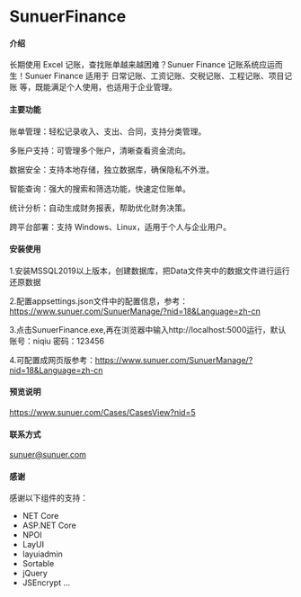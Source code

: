 # SunuerFinance

#### 介绍
长期使用 Excel 记账，查找账单越来越困难？Sunuer Finance 记账系统应运而生！Sunuer Finance 适用于 日常记账、工资记账、交税记账、工程记账、项目记账 等，既能满足个人使用，也适用于企业管理。

#### 主要功能
账单管理：轻松记录收入、支出、合同，支持分类管理。

多账户支持：可管理多个账户，清晰查看资金流向。

数据安全：支持本地存储，独立数据库，确保隐私不外泄。

智能查询：强大的搜索和筛选功能，快速定位账单。

统计分析：自动生成财务报表，帮助优化财务决策。

跨平台部署：支持 Windows、Linux，适用于个人与企业用户。


#### 安装使用
1.安装MSSQL2019以上版本，创建数据库，把Data文件夹中的数据文件进行运行还原数据

2.配置appsettings.json文件中的配置信息，参考：https://www.sunuer.com/SunuerManage/?nid=18&Language=zh-cn

3.点击SunuerFinance.exe,再在浏览器中输入http://localhost:5000运行，默认账号：niqiu 密码：123456

4.可配置成网页版参考：https://www.sunuer.com/SunuerManage/?nid=18&Language=zh-cn


#### 预览说明
https://www.sunuer.com/Cases/CasesView?nid=5

#### 联系方式
sunuer@sunuer.com


#### 感谢
感谢以下组件的支持：
- NET Core
- ASP.NET Core
- NPOI
- LayUI
- layuiadmin
- Sortable
- jQuery
- JSEncrypt
...

